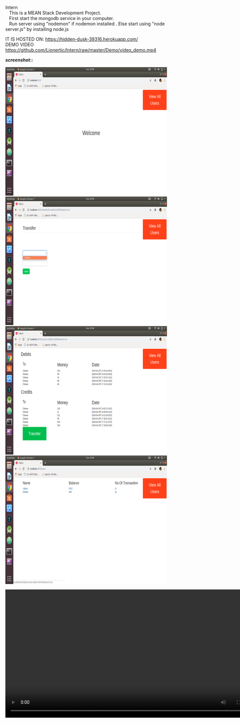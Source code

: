 Intern<br>
&nbsp;&nbsp;&nbsp;This is a MEAN Stack Development Project.<br>
&nbsp;&nbsp;&nbsp;First start the mongodb service in your computer.<br>
&nbsp;&nbsp;&nbsp;Run server using "nodemon" if nodemon installed . Else start using "node server.js" by installing node.js<br>

IT IS HOSTED ON: https://hidden-dusk-39316.herokuapp.com/ <br>
DEMO VIDEO https://github.com/Lionertic/Intern/raw/master/Demo/video_demo.mp4

***screenshot::***&nbsp;
<p float="left">
  <img src="Demo/home_page.png" width="800" height="401">
  <img src="Demo/transaction_page.png" width="800" height="401">
  <img src="Demo/user_transaction.png" width="800" height="401">
  <img src="Demo/users_list.png" width="800" height="401">
</p>
<video src="Demo/video_demo.mp4" width="800" height="400" controls preload></video>
